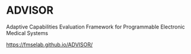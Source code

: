 # ADVISOR
Adaptive Capabilities Evaluation Framework for Programmable Electronic Medical Systems

https://fmselab.github.io/ADVISOR/
